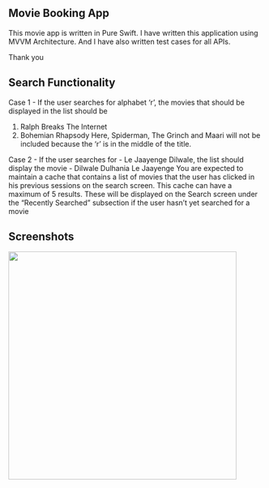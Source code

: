Movie Booking App
---------
This movie app is written in Pure Swift. I have written this application using MVVM Architecture.
And I have also written test cases for all APIs.

Thank you

Search Functionality
---------
Case 1 - If the user searches for alphabet ‘r’, the movies that should be displayed in the list should be
1. Ralph Breaks The Internet
2. Bohemian Rhapsody
Here, Spiderman, The Grinch and Maari will not be included because the ‘r’ is in the middle of the title.

Case 2 - If the user searches for - Le Jaayenge Dilwale, the list should display the movie - Dilwale
Dulhania Le Jaayenge
You are expected to maintain a cache that contains a list of movies that the user has clicked in his
previous sessions on the search screen. This cache can have a maximum of 5 results. These will be
displayed on the Search screen under the “Recently Searched” subsection if the user hasn’t yet searched
for a movie


Screenshots
---------

<img src="/movie.gif?raw=true" width="450px">
